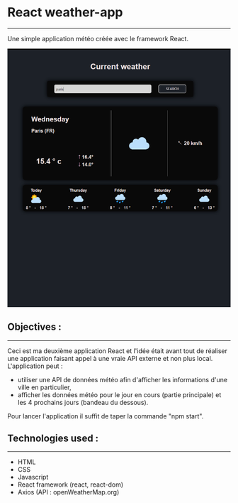 # React weather-app 
---


Une simple application météo créée avec le framework React.

![img](src/assets/img/img.png)






## Objectives :
---

Ceci est ma deuxième application React et l'idée était avant tout de réaliser une application faisant appel à une vraie API externe et non plus local. L'application peut :

- utiliser une API de données météo afin d'afficher les informations d'une ville en particulier,
- afficher les données météo pour le jour en cours (partie principale) et les 4 prochains jours (bandeau du dessous).

Pour lancer l'application il suffit de taper la commande "npm start".

## Technologies used :
---

- HTML
- CSS
- Javascript
- React framework (react, react-dom)
- Axios (API : openWeatherMap.org)

